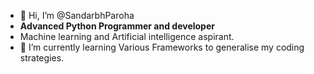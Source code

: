 - 👋 Hi, I’m @SandarbhParoha
-  **Advanced Python Programmer and developer**
- Machine learning and Artificial intelligence aspirant.
- 🌱 I’m currently learning Various Frameworks to generalise my coding strategies.


<!---
SandarbhOmie/SandarbhOmie is a ✨ special ✨ repository because its `README.md` (this file) appears on your GitHub profile.
You can click the Preview link to take a look at your changes.
--->

